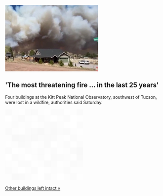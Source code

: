
!['The most threatening fire ... in the last 25 years'](./20220619235853.png)
## 'The most threatening fire ... in the last 25 years'

Four buildings at the Kitt Peak National Observatory, southwest of Tucson, were lost in a wildfire, authorities said Saturday.

![pic](../square_bg.png)

[Other buildings left intact »](https://www.yahoo.com/news/4-buildings-observatory-arizona-lost-203259207.html)
